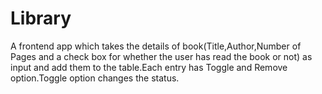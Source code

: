 # Library
A frontend app which takes the details of book(Title,Author,Number of Pages and a check box for whether the user has read the book or not) as input and add them to the table.Each entry has Toggle and Remove option.Toggle option changes the status.
